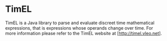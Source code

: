 # TimEL

TimEL is a Java library to parse and evaluate discreet time mathematical expressions, that is expressions whose operands change over time. For more information please refer to the TimEL website at [http://timel.vleo.net].
